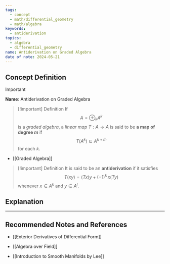```yaml
---
tags:
  - concept
  - math/differential_geometry
  - math/algebra
keywords:
  - antiderivation
topics:
  - algebra
  - differential_geometry
name: Antiderivation on Graded Algebra
date of note: 2024-05-21
---
```


## Concept Definition

>[!important]
>**Name**: Antiderivation on Graded Algebra

>[!important] Definition
>If $$A =  \oplus_{k} A^k$$ is a *graded algebra*, a *linear map* $T: A \rightarrow A$ is said to be **a map of degree $m$** if $$T(A^k) \subseteq A^{k+m}$$ for each $k$. 

- [[Graded Algebra]]

>[!important] Definition
>It is said to be an **antiderivation** if it satisfies $$T(xy) = (Tx)y + (-1)^k\, x(Ty)$$ whenever $x\in A^k$ and $y \in A^l$. 


## Explanation





-----------
##  Recommended Notes and References

- [[Exterior Derivatives of Differential Form]]

- [[Algebra over Field]]
- [[Introduction to Smooth Manifolds by Lee]]